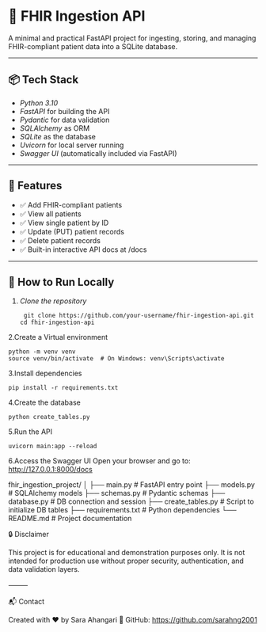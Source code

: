 # 🏥 FHIR Ingestion API

A minimal and practical FastAPI project for ingesting, storing, and managing FHIR-compliant patient data into a SQLite database.

---

## 📦 Tech Stack

- *Python 3.10*
- *FastAPI* for building the API
- *Pydantic* for data validation
- *SQLAlchemy* as ORM
- *SQLite* as the database
- *Uvicorn* for local server running
- *Swagger UI* (automatically included via FastAPI)

---

## 🚀 Features

- ✅ Add FHIR-compliant patients
- ✅ View all patients
- ✅ View single patient by ID
- ✅ Update (PUT) patient records
- ✅ Delete patient records
- ✅ Built-in interactive API docs at /docs

---

## 🔧 How to Run Locally

1. *Clone the repository*  
   ```
    git clone https://github.com/your-username/fhir-ingestion-api.git
   cd fhir-ingestion-api
2.Create a Virtual environment
   ```
   python -m venv venv
source venv/bin/activate  # On Windows: venv\Scripts\activate
 ```
3.Install dependencies
```
pip install -r requirements.txt
 ```
4.Create the database
 ```
python create_tables.py
```
5.Run the API
```
uvicorn main:app --reload
```
6.Access the Swagger UI 
Open your browser and go to:
http://127.0.0.1:8000/docs

fhir_ingestion_project/
│
├── main.py               # FastAPI entry point
├── models.py             # SQLAlchemy models
├── schemas.py            # Pydantic schemas
├── database.py           # DB connection and session
├── create_tables.py      # Script to initialize DB tables
├── requirements.txt      # Python dependencies
└── README.md             # Project documentation

🔒 Disclaimer

This project is for educational and demonstration purposes only. It is not intended for production use without proper security, authentication, and data validation layers.

⸻

📬 Contact

Created with ❤ by Sara Ahangari
🔗 GitHub: https://github.com/sarahng2001
